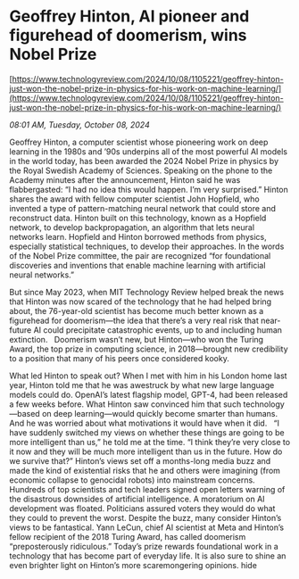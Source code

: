 # Geoffrey Hinton, AI pioneer and figurehead of doomerism, wins Nobel Prize

[https://www.technologyreview.com/2024/10/08/1105221/geoffrey-hinton-just-won-the-nobel-prize-in-physics-for-his-work-on-machine-learning/](https://www.technologyreview.com/2024/10/08/1105221/geoffrey-hinton-just-won-the-nobel-prize-in-physics-for-his-work-on-machine-learning/)

*08:01 AM, Tuesday, October 08, 2024*

Geoffrey Hinton, a computer scientist whose pioneering work on deep learning in the 1980s and ’90s underpins all of the most powerful AI models in the world today, has been awarded the 2024 Nobel Prize in physics by the Royal Swedish Academy of Sciences. Speaking on the phone to the Academy minutes after the announcement, Hinton said he was flabbergasted: “I had no idea this would happen. I’m very surprised.” Hinton shares the award with fellow computer scientist John Hopfield, who invented a type of pattern-matching neural network that could store and reconstruct data. Hinton built on this technology, known as a Hopfield network, to develop backpropagation, an algorithm that lets neural networks learn. Hopfield and Hinton borrowed methods from physics, especially statistical techniques, to develop their approaches. In the words of the Nobel Prize committee, the pair are recognized “for foundational discoveries and inventions that enable machine learning with artificial neural networks.”

But since May 2023, when MIT Technology Review helped break the news that Hinton was now scared of the technology that he had helped bring about, the 76-year-old scientist has become much better known as a figurehead for doomerism—the idea that there’s a very real risk that near-future AI could precipitate catastrophic events, up to and including human extinction.   Doomerism wasn’t new, but Hinton—who won the Turing Award, the top prize in computing science, in 2018—brought new credibility to a position that many of his peers once considered kooky.

What led Hinton to speak out? When I met with him in his London home last year, Hinton told me that he was awestruck by what new large language models could do. OpenAI’s latest flagship model, GPT-4, had been released a few weeks before. What Hinton saw convinced him that such technology—based on deep learning—would quickly become smarter than humans. And he was worried about what motivations it would have when it did.   “I have suddenly switched my views on whether these things are going to be more intelligent than us,” he told me at the time. “I think they’re very close to it now and they will be much more intelligent than us in the future. How do we survive that?” Hinton’s views set off a months-long media buzz and made the kind of existential risks that he and others were imagining (from economic collapse to genocidal robots) into mainstream concerns. Hundreds of top scientists and tech leaders signed open letters warning of the disastrous downsides of artificial intelligence. A moratorium on AI development was floated. Politicians assured voters they would do what they could to prevent the worst. Despite the buzz, many consider Hinton’s views to be fantastical. Yann LeCun, chief AI scientist at Meta and Hinton’s fellow recipient of the 2018 Turing Award, has called doomerism “preposterously ridiculous.” Today’s prize rewards foundational work in a technology that has become part of everyday life. It is also sure to shine an even brighter light on Hinton’s more scaremongering opinions. hide

